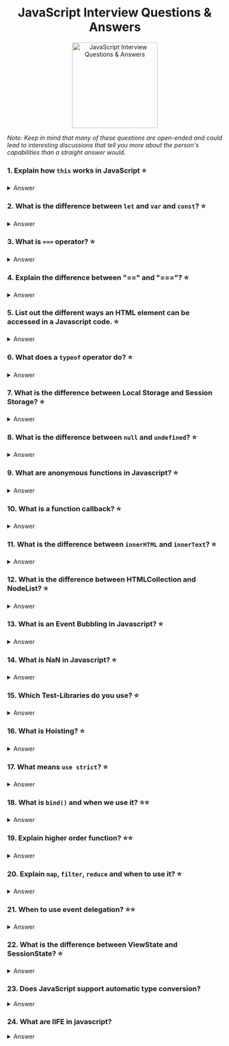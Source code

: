 <h1 align="center">
JavaScript Interview Questions & Answers
</h1>
<p align="center">
    <img src="https://github.com/monkey3310/full-stack-interview/blob/master/assets/js-logo.svg" alt="JavaScript Interview Questions & Answers" width="200"/>
</p>

_Note: Keep in mind that many of these questions are open-ended and could lead to interesting discussions that tell you more about the person's capabilities than a straight answer would._

### 1. Explain how `this` works in JavaScript :star:

<details>
    <summary>
        Answer
    </summary>

A function's `this` keyword behaves a little differently in JavaScript compared to other languages. It also has some differences between strict mode and non-strict mode.

In the **global execution context (outside of any function)**, `this` refers to the global object whether in `strict mode` or not.

**Inside a function**, the value of this depends on how the function is called.

**Implicitly Binding**: As an object method its `this` is set to the object the method is called on.

**Explicit Binding**: Functions have three methods on their prototype, bind, call, and apply. If a function is called with these methods, then `this` is set to the first argument passed.

As an example:

```js
function echoThis() {
  console.log(this);
}
echoThis.call('hello'); // hello
```

**new Binding**: If a function is called using the `new` keyword, an empty object is created and assigned to `this` inside the function.

**default Binding**: If a function is called, but the three scenarios above do not apply, then `this` is set to the global object if not in strict mode, and `undefined` if in strict mode.

**Arrow function exception**: If a function is defined as an arrow function, the prior rules will not apply. Instead, `this` will refer to the `this` binding in the immediate scope where the arrow function was declared.

###### References

- [MDN web docs / this](https://developer.mozilla.org/en-US/docs/Web/JavaScript/Reference/Operators/this)
  </details>

### 2. What is the difference between `let` and `var` and `const`? :star:

<details>
    <summary>
        Answer
    </summary>
    
`const` is a signal that the identifier won’t be reassigned. It needs initialization upfront, so you can't write const something;

`let` is a signal that the variable may be reassigned, such as a counter in a loop, or a value swap in an algorithm.

`var` is now the weakest signal available when you define a variable in JavaScript. The variable may or may not be reassigned, and the variable may or may not be used for an entire function, or just for the purpose of a block or loop.
It's declaration is hoisted, instead of `let` and `const`.

```js
for (var i = 0; i < 2; i++) {}
console.log(i); // exists outside the block scope
for (let i = 0; i < 2; i++) {}
console.log(i); // only exists inside the block scope
for (const i = 0; i < 2; i++) {}
console.log(i); // error reassignment, but only on top-level
for (const cnt = { i: 0 }; cnt.i < 2; cnt.i++) {} // only exists inside the block scope
```

</details>

### 3. What is `===` operator? :star:

<details>
    <summary>
        Answer
    </summary>

This is the strict comparison operator e.g. `5 == '5' = true` vs `5 === '5' = false`, this means that it checks the value and also the type, so that Int 5 isn't equal a Str 5.

</details>

### 4. Explain the difference between "==" and "==="? :star:

<details>
    <summary>
        Answer
    </summary>

"==" checks only for equality in value whereas "===" is a stricter equality test and returns false if either the value or the type of the two variables are different.

</details>

### 5. List out the different ways an HTML element can be accessed in a Javascript code. :star:

<details>
    <summary>
        Answer
    </summary>

Access one element:

```js
let byID = document.getElementById('id');
let qS = document.querySelector('#id');
```

They return the first matching node. querySelector is the new selector interface, should be faster, but depends on browser implementation. querySelector can take any css-selector and is more comfortable.

Access one and more:

```js
let byClass = document.getElementsByClassName(classname);
let qSA = document.querySelectorAll('.classname');
```

They return a non-live NodeList, which is an array-like list of elements, array-like means that some functions are missing like push(), pop()).

</details>

### 6. What does a `typeof` operator do? :star:

<details>
    <summary>
        Answer
    </summary>
    
The `typeof` operator is used to get the data type (returns a string) of its operand. The operand can be either a literal or a data structure such as a variable, a function, or an object. The operator returns the data type.

Syntax:

```js
typeof operand;
typeof operand;
```

</details>

### 7. What is the difference between Local Storage and Session Storage? :star:

<details>
    <summary>
        Answer
    </summary>

LocalStorage

- It can store up to 10Mb offline data.
- The data is not sent back to the server for every HTTP request (HTML, images, JavaScript, CSS, etc) - reducing the amount of traffic between client and server.
- The data stored in localStorage persists until explicitly deleted. Changes made are saved and available for all current and future visits to the site.
- It works on same-origin policy. So, data stored will only be available on the same origin.

SessionStorage

- It is similar to localStorage.
- The data is not persistent i.e. data is only available per window (or tab in browsers like Chrome and Firefox). Data is only available during the page session. Changes made are saved and available for the current page, as well as future visits to the site on the same window. Once the window is closed, the storage is deleted.
- The data is available only inside the window/tab in which it was set.
- Like localStorage, tt works on same-origin policy. So, data stored will only be available on the same origin.

For more info please check
[MDN - LocalStorage](https://developer.mozilla.org/en-US/docs/Web/API/Storage/LocalStorage)
&
[MDN - SessionStorage](https://developer.mozilla.org/en-US/docs/Web/API/Window/sessionStorage)

</details>

### 8. What is the difference between `null` and `undefined`? :star:

<details>
    <summary>
        Answer
    </summary>
    
`null` and `undefined` are two types in JavaScript. `undefined` means something hasn't been initialized. `null` means something is currently unavailable. 
</details>

### 9. What are anonymous functions in Javascript? :star:

<details>
    <summary>
        Answer
    </summary>

The anonymous functions are those function created with the function constructor and hasn't any given name, those functions are commonly used as parameters to other functions.

```js
//declaration
function() {
    console.log('Hi from anonymous my function');
}

//common use
setTimeout(function() {
    console.log('Hi from my anonymous function');
}, 300);
```

###### References

- [helephant.com / js-anonymous-function](http://helephant.com/2012/07/14/javascript-function-declaration-vs-expression/#function-operator-is-an-expression)
  </details>

### 10. What is a function callback? :star:

<details>
    <summary>
        Answer
    </summary>
    
A callback function is a function that is passed to another function as an argument and is executed after some operation has been completed. Below is an example of a simple callback function that logs to the console after some operations have been completed.

```js
const modifyArray = (arr, callback) => {
  // do something to arr here
  arr.push(100);

  // then execute the callback function that was passed
  callback();
};

var arr = [1, 2, 3, 4, 5];

modifyArray(arr, function() {
  console.log('array has been modified', arr);
});
```

</details>

### 11. What is the difference between `innerHTML` and `innerText`? :star:

<details>
    <summary>
        Answer
    </summary>
    
`innerHTML` lets you work with HTML rich text and doesn't automatically encode and decode text. In other words, `innerText` retrieves and sets the content of the tag as plain text, whereas `innerHTML` retrieves and sets the content in HTML format.
</details>

### 12. What is the difference between HTMLCollection and NodeList? :star:

<details>
    <summary>
        Answer
    </summary>
</details>

### 13. What is an Event Bubbling in Javascript? :star:

<details>
    <summary>
        Answer
    </summary>
When an event happens on an element, it first runs the handlers on it, then on its parent, then all the way up on other ancestors.

Event bubbling is a type of event propagation where the event first triggers on the innermost target element, and then successively triggers on the ancestors of the target element in the same nesting hierarchy till it reaches the outermost DOM element or document object.

Let’s say, we have 3 nested elements `FORM > DIV > P` with a handler on each of them:

```html
<form onclick="alert('form')">FORM
<div onclick="alert('div')">DIV
    <p onclick="alert('p')">P</p>
</div>
</form>
```

A click on the inner `<p>` first runs onclick:

1. On that `<p>`.
2. Then on the outer `<div>`.
3. Then on the outer `<form>`.
4. And so on upwards till the document object.

> So if we click on `<p>`, then we’ll see 3 alerts.
> The process is called “bubbling”, because of events “bubble” from the inner element up through parents like a bubble in the water.

For more info & reference
[Javascript - Bubbling and capturing](https://javascript.info/bubbling-and-capturing)

</details>

### 14. What is NaN in Javascript? :star:

<details>
    <summary>
        Answer
    </summary>
    
The global `NaN` property is a value representing Not-A-Number.
</details>

### 15. Which Test-Libraries do you use? :star:

<details>
    <summary>
        Answer
    </summary>

q-unit, mocha, chai, sinonJS, jasmine, ...

</details>

### 16. What is Hoisting? :star:

<details>
    <summary>
        Answer
    </summary>

Means that the declaration moved to the top of the current scope (current script or the current function). JavaScript only hoists declarations, not initializations.

`let` and `const` don't get hoisted.

</details>

### 17. What means `use strict`? :star:

<details>
    <summary>
        Answer
    </summary>

Switches to strict mode which helps to prevent common errors like using unsafe operators

</details>

### 18. What is `bind()` and when we use it? :star::star:

<details>
    <summary>
        Answer
    </summary>

`bind` is a method to bind the current context for later execution e.g.

```js
element.addEventListener('click', this.onClick.bind(this), false);
```

it creates a new function which prevents accidental loss of scope. An alternative approach is to use apply, call or ES6 fat-arrow function.

</details>

### 19. Explain higher order function? :star::star:

<details>
    <summary>
        Answer
    </summary>

Function that will take a function as argument or return a new function. For example `[].map/filter/reduce` are higher order functions.

</details>

### 20. Explain `map`, `filter`, `reduce` and when to use it? :star:

<details>
    <summary>
        Answer
    </summary>

`map` - to iterate over an array and return a new one

`filter` - to filter an array and return a new filtered one

`reduce` - takes and reducer function which evaluate against every element and can produce every desired output (filter, map or simple value like sum)

</details>

### 21. When to use event delegation? :star::star:

<details>
    <summary>
        Answer
    </summary>

If you have to watch a lot of elements and performance is key

</details>

### 22. What is the difference between ViewState and SessionState? :star:

<details>
    <summary>
        Answer
    </summary>

`ViewState` is specific to a page in a session.

`SessionState` is specific to user specific data that can be accessed across all pages in the web application.

</details>

### 23. Does JavaScript support automatic type conversion?

<details>
    <summary>
        Answer
    </summary>

Yes! JavaScript does support automatic type conversion.

</details>

### 24. What are IIFE in javascript?

<details>
    <summary>
        Answer
    </summary>

An IIFE (Immediately Invoked Function Expression) is a JavaScript function that runs as soon as it is defined. It is a design pattern which is also known as a Self-Executing Anonymous Function.

```js
//example
(function () { 
    var name = "John Doe";
})();
// Variable name is not accessible from the outside scope
name // throws "Uncaught ReferenceError: aName is not defined"

//common use
var result = (function () { 
    var name = "John Doe"; 
    return name; 
})(); 
// Immediately creates the output: 
result; // "John Doe"
```

Assigning the IIFE to a variable stores the function's result, not the function itself.

This pattern is often used when trying to avoid polluting the global namespace, because all the variables used inside the IIFE (like in any other normal function) are not visible outside its scope.

</details>




